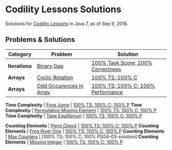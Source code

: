 # Codility Lessons Solutions
Solutions for [Codility Lessons](https://app.codility.com/programmers/lessons/) in Java 7, as of Sep 9, 2018.


## Problems & Solutions
Category | Problem | Solution
-------- | ------- | --------
**Iterations** | [Binary Gap][01-01] | [100% Task Score; 100% Correctness][01-01-solution]
**Arrays** | [Cyclic Rotation][02-01] | [100% TS; 100% C][02-01-solution]
**Arrays** | [Odd Occurences In Array][02-02] | [100% TS; 100% C; 100% Performance][02-02-solution]

**Time Complexity** | [Frog Jump][03-01] | [100% TS; 100% C; 100% P][03-01-solution]
**Time Complexity** | [Permutation Missing Element][03-02] | [100% TS; 100% C; 100% P][03-02-solution]
**Time Complexity** | [Tape Equilibrium][03-03] | [100% TS; 100% C; 100% P][03-03-solution]

**Counting Elements** | [Perm Check][04-01] | [100% TS; 100% C; 100% P][04-01-solution]
**Counting Elements** | [Frog River One][04-02] | [100% TS; 100% C; 100% P][04-02-solution]
**Counting Elements** | [Max Counters][04-03] | [100% TS; 100% C; 100% P][04-03-solution]
**Counting Elements** | [Missing Integer][04-04] | [100% TS; 100% C; 100% P][04-04-solution]


[01-01]:https://app.codility.com/programmers/lessons/1-iterations/binary_gap/
[01-01-solution]:01-Iterations/BinaryGap.java

[02-01]:https://app.codility.com/programmers/lessons/2-arrays/cyclic_rotation/
[02-01-solution]:02-Arrays/CyclicRotation.java
[02-02]:https://app.codility.com/programmers/lessons/2-arrays/odd_occurrences_in_array/
[02-02-solution]:02-Arrays/OddOccurencesInArray.java

[03-01]:https://app.codility.com/programmers/lessons/3-time_complexity/frog_jmp/
[03-01-solution]:03-Time-Complexity/FrogJmp.java
[03-02]:https://app.codility.com/programmers/lessons/3-time_complexity/perm_missing_elem/
[03-02-solution]:03-Time-Complexity/PermMissingElem.java
[03-03]:https://app.codility.com/programmers/lessons/3-time_complexity/tape_equilibrium/
[03-03-solution]:03-Time-Complexity/TapeEquilibrium.java

[04-01]:https://app.codility.com/programmers/lessons/4-counting_elements/perm_check/
[04-01-solution]:04-Counting-Elements/PermCheck.java
[04-02]:https://app.codility.com/programmers/lessons/4-counting_elements/frog_river_one/
[04-02-solution]:04-Counting-Elements/FrogRiverOne.java
[04-03]:https://app.codility.com/programmers/lessons/4-counting_elements/max_counters/
[04-03-solutions]:04-Counting-Elements/MaxCounters.java
[04-04]:https://app.codility.com/programmers/lessons/4-counting_elements/missing_integer/
[04-04-solution]:04-Counting-Elements/MissingInteger.java

[05-01]:https://app.codility.com/programmers/lessons/5-prefix_sums/passing_cars/
[05-01-solution]:05-Prefix-Sums/PassingCars.java
